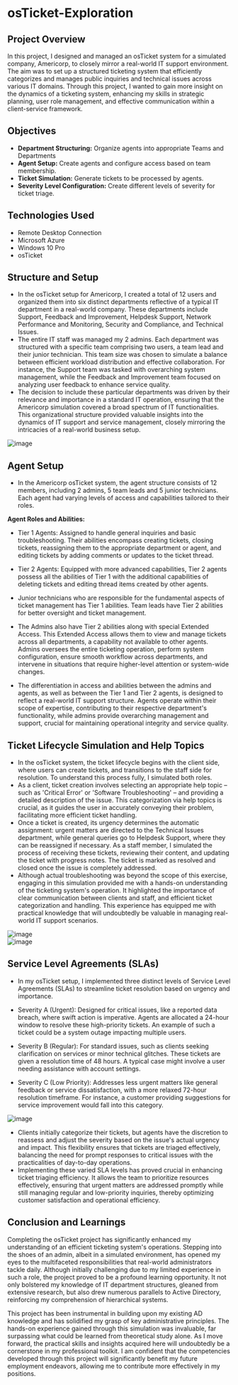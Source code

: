# osTicket-Exploration

## Project Overview
In this project, I designed and managed an osTicket system for a simulated company, Americorp, to closely mirror a real-world IT support environment. The aim was to set up a structured ticketing system that efficiently categorizes and manages public inquiries and technical issues across various IT domains. Through this project, I wanted to gain more insight on the dynamics of a ticketing system, enhancing my skills in strategic planning, user role management, and effective communication within a client-service framework.


## Objectives
- **Department Structuring:** Organize agents into appropriate Teams and Departments
- **Agent Setup:** Create agents and configure access based on team membership.
- **Ticket Simulation:** Generate tickets to be processed by agents.
- **Severity Level Configuration:** Create different levels of severity for ticket triage. 

## Technologies Used
- Remote Desktop Connection
- Microsoft Azure
- Windows 10 Pro
- osTicket

## Structure and Setup
- In the osTicket setup for Americorp, I created a total of 12 users and organized them into six distinct departments reflective of a typical IT department in a real-world company. These departments include Support, Feedback and Improvement, Helpdesk Support, Network Performance and Monitoring, Security and Compliance, and Technical Issues.
- The entire IT staff was managed my 2 admins. Each department was structured with a specific team comprising two users, a team lead and their junior technician. This team size was chosen to simulate a balance between efficient workload distribution and effective collaboration. For instance, the Support team was tasked with overarching system management, while the Feedback and Improvement team focused on analyzing user feedback to enhance service quality.
- The decision to include these particular departments was driven by their relevance and importance in a standard IT operation, ensuring that the Americorp simulation covered a broad spectrum of IT functionalities. This organizational structure provided valuable insights into the dynamics of IT support and service management, closely mirroring the intricacies of a real-world business setup.

![image](https://github.com/teher0094/osTicket-Exploration/assets/153027290/490360b7-3852-45c2-b74b-296d65e2bb26)


## Agent Setup 
- In the Americorp osTicket system, the agent structure consists of 12 members, including 2 admins, 5 team leads and 5 junior technicians. Each agent had varying levels of access and capabilities tailored to their roles.

**Agent Roles and Abilities:**
- Tier 1 Agents: Assigned to handle general inquiries and basic troubleshooting. Their abilities encompass creating tickets, closing tickets, reassigning them to the appropriate department or agent, and editing tickets by adding comments or updates to the ticket thread.
- Tier 2 Agents: Equipped with more advanced capabilities, Tier 2 agents possess all the abilities of Tier 1 with the additional capabilities of deleting tickets and editing thread items created by other agents.

- Junior technicians who are responsible for the fundamental aspects of ticket management has Tier 1 abilities. Team leads have Tier 2 abilities for better oversight and ticket management. 
- The Admins also have Tier 2 abilities along with special Extended Access. This Extended Access allows them to view and manage tickets across all departments, a capability not available to other agents. Admins oversees the entire ticketing operation, perform system configuration, ensure smooth workflow across departments, and intervene in situations that require higher-level attention or system-wide changes.


- The differentiation in access and abilities between the admins and agents, as well as between the Tier 1 and Tier 2 agents, is designed to reflect a real-world IT support structure. Agents operate within their scope of expertise, contributing to their respective department's functionality, while admins provide overarching management and support, crucial for maintaining operational integrity and service quality.

## Ticket Lifecycle Simulation and Help Topics
- In the osTicket system, the ticket lifecycle begins with the client side, where users can create tickets, and transitions to the staff side for resolution. To understand this process fully, I simulated both roles.
- As a client, ticket creation involves selecting an appropriate help topic – such as 'Critical Error' or 'Software Troubleshooting' – and providing a detailed description of the issue. This categorization via help topics is crucial, as it guides the user in accurately conveying their problem, facilitating more efficient ticket handling.
- Once a ticket is created, its urgency determines the automatic assignment: urgent matters are directed to the Technical Issues department, while general queries go to Helpdesk Support, where they can be reassigned if necessary. As a staff member, I simulated the process of receiving these tickets, reviewing their content, and updating the ticket with progress notes. The ticket is marked as resolved and closed once the issue is completely addressed.
- Although actual troubleshooting was beyond the scope of this exercise, engaging in this simulation provided me with a hands-on understanding of the ticketing system's operation. It highlighted the importance of clear communication between clients and staff, and efficient ticket categorization and handling. This experience has equipped me with practical knowledge that will undoubtedly be valuable in managing real-world IT support scenarios.

![image](https://github.com/teher0094/osTicket-Exploration/assets/153027290/4dfc32a6-9383-4f0c-bf72-9a86f110f229)  
![image](https://github.com/teher0094/osTicket-Exploration/assets/153027290/a3e4ac87-096e-4719-8a1d-da3b9094eb3e)


## Service Level Agreements (SLAs)
- In my osTicket setup, I implemented three distinct levels of Service Level Agreements (SLAs) to streamline ticket resolution based on urgency and importance.

- Severity A (Urgent): Designed for critical issues, like a reported data breach, where swift action is imperative. Agents are allocated a 24-hour window to resolve these high-priority tickets. An example of such a ticket could be a system outage impacting multiple users.
- Severity B (Regular): For standard issues, such as clients seeking clarification on services or minor technical glitches. These tickets are given a resolution time of 48 hours. A typical case might involve a user needing assistance with account settings.
- Severity C (Low Priority): Addresses less urgent matters like general feedback or service dissatisfaction, with a more relaxed 72-hour resolution timeframe. For instance, a customer providing suggestions for service improvement would fall into this category.

![image](https://github.com/teher0094/osTicket-Exploration/assets/153027290/5905e58d-1539-471d-866a-58fbea3bf8d0)

- Clients initially categorize their tickets, but agents have the discretion to reassess and adjust the severity based on the issue's actual urgency and impact. This flexibility ensures that tickets are triaged effectively, balancing the need for prompt responses to critical issues with the practicalities of day-to-day operations.
- Implementing these varied SLA levels has proved crucial in enhancing ticket triaging efficiency. It allows the team to prioritize resources effectively, ensuring that urgent matters are addressed promptly while still managing regular and low-priority inquiries, thereby optimizing customer satisfaction and operational efficiency.


## Conclusion and Learnings
Completing the osTicket project has significantly enhanced my understanding of an efficient ticketing system's operations. Stepping into the shoes of an admin, albeit in a simulated environment, has opened my eyes to the multifaceted responsibilities that real-world administrators tackle daily. Although initially challenging due to my limited experience in such a role, the project proved to be a profound learning opportunity. It not only bolstered my knowledge of IT department structures, gleaned from extensive research, but also drew numerous parallels to Active Directory, reinforcing my comprehension of hierarchical systems.

This project has been instrumental in building upon my existing AD knowledge and has solidified my grasp of key administrative principles. The hands-on experience gained through this simulation was invaluable, far surpassing what could be learned from theoretical study alone. As I move forward, the practical skills and insights acquired here will undoubtedly be a cornerstone in my professional toolkit. I am confident that the competencies developed through this project will significantly benefit my future employment endeavors, allowing me to contribute more effectively in my positions. 

